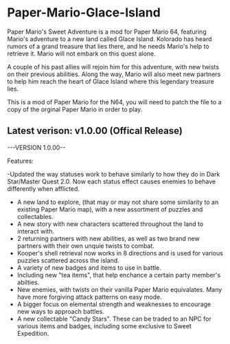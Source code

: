 # Paper-Mario-Glace-Island
Paper Mario's Sweet Adventure is a mod for Paper Mario 64, featuring Mario's adventure to a new land called Glace Island.  Kolorado has heard rumors of a grand treasure that lies there, and he needs Mario's help to retrieve it. Mario will not embark on this quest alone. 

A couple of his past allies will rejoin him for this adventure, with new twists on their previous abilities.  Along the way, Mario will also meet new partners to help him reach the heart of Glace Island where this legendary treasure lies.

This is a mod of Paper Mario for the N64, you will need to patch the file to a copy of the orginal Paper Mario in order to play.

## Latest verison: v1.0.00 (Offical Release)
---VERSION 1.0.00--

Features:

-Updated the way statuses work to behave similarly to how they do in Dark Star/Master Quest 2.0. Now each status effect causes enemies to behave differently when afflicted.
- A new land to explore, (that may or may not share some similarity to an existing Paper Mario map), with a new assortment of puzzles and collectables.
- A new story with new characters scattered throughout the land to interact with.
- 2 returning partners with new abilities, as well as two brand new partners with their own unquie twists to combat.
- Kooper's shell retrieval now works in 8 directions and is used for various puzzles scattered across the island.
- A variety of new badges and items to use in battle.
- Including new "tea items", that help enchance a certain party member's abilties.
- New enemies, with twists on their vanilla Paper Mario equivalates. Many have more forgiving attack patterns on easy mode.
- A bigger focus on elemental strength and weaknesses to encourage new ways to approach battles.
- A new collectable "Candy Stars". These can be traded to an NPC for various items and badges, including some exclusive to Sweet Expedition.

